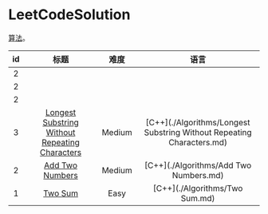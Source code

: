 LeetCodeSolution
=================
[算法](https://leetcode.com/problemset/algorithms/)。

|id|标题|难度|语言|
|:--:|:--:|:--:|:--:|
|2|||||
|2|||||
|2|||||
|3|[Longest Substring Without Repeating Characters](https://leetcode.com/problems/longest-substring-without-repeating-characters/)|Medium|[C++](./Algorithms/Longest Substring Without Repeating Characters.md)|
|2|[Add Two Numbers](https://leetcode.com/problems/add-two-numbers/)|Medium|[C++](./Algorithms/Add Two Numbers.md)|
|1|[Two Sum](https://leetcode.com/problems/two-sum/)|Easy|[C++](./Algorithms/Two Sum.md)|
